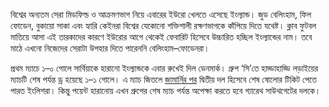 বিশ্বের অন্যতম সেরা মিডফিল্ড ও আক্রমণভাগ নিয়ে এবারের ইউরো খেলতে এসেছে ইংল্যান্ড। জুড বেলিংহাম, ফিল ফোডেন, বুকায়ো সাকা এবং হ্যারি কেইনরা বিশ্বের যেকোনো শক্তিশালী রক্ষণভাগকে কাঁপিয়ে দিতে যথেষ্ট। ক্লাব ফুটবল মাতিয়ে আসা এই তারকাদের কারণে ইউরোর আগে থেকেই ফেবারিট হিসেবে উচ্চারিত হচ্ছিল ইংল্যান্ডের নাম। তবে মাঠে এখনো নিজেদের সেরাটা উপহার দিতে পারেননি বেলিংহাম–ফোডেনরা।

প্রথম ম্যাচে ১–০ গোলে সার্বিয়াকে হারানো ইংল্যান্ডকে এবার রুখেই দিল ডেনমার্ক। গ্রুপ ‘সি’তে হাড্ডাহাড্ডি লড়াইয়ের ম্যাচটি শেষ পর্যন্ত ড্র হয়েছে ১–১ গোলে। এ ম্যাচ জিতলে <a href="https://www.prothomalo.com/sports/football/72dyxlbdjz" target="_blank">জামার্নির পর</a> দ্বিতীয় দল হিসেবে শেষ ষোলোর টিকিট পেতে পারত ইংলিশরা। কিন্তু পয়েন্ট হারানোয় এখন গ্রুপের শেষ ম্যাচ পর্যন্ত অপেক্ষা করতে হবে গ্যারেথ সাউথগেটের দলকে।
